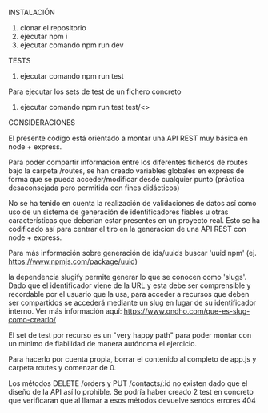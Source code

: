 INSTALACIÓN

1. clonar el repositorio
2. ejecutar npm i
3. ejecutar comando npm run dev

TESTS

1. ejecutar comando npm run test

Para ejecutar los sets de test de un fichero concreto

1. ejecutar comando npm run test test/<<nombre-fichero>>

CONSIDERACIONES

El presente código está orientado a montar una API REST muy básica en node + express.

Para poder compartir información entre los diferentes ficheros de routes bajo la carpeta /routes, se han creado variables globales en express de forma que se pueda acceder/modificar desde cualquier punto (práctica desaconsejada pero permitida con fines didácticos)

No se ha tenido en cuenta la realización de validaciones de datos así como uso de un sistema de generación de identificadores fiables u otras características que deberían estar presentes en un proyecto real. Esto se ha codificado así para centrar el tiro en la generacion de una API REST con node + express.

Para más información sobre generación de ids/uuids buscar 'uuid npm' (ej. https://www.npmjs.com/package/uuid)

la dependencia slugify permite generar lo que se conocen como 'slugs'. Dado que el identificador viene de la URL y esta debe ser comprensible y recordable por el usuario que la usa, para acceder a recursos que deben ser compartidos se accederá mediante un slug en lugar de su identificador interno. Ver más información aquí: https://www.ondho.com/que-es-slug-como-crearlo/

El set de test por recurso es un "very happy path" para poder montar con un mínimo de fiabilidad de manera autónoma el ejercicio.

Para hacerlo por cuenta propia, borrar el contenido al completo de app.js y carpeta routes y comenzar de 0.

Los métodos DELETE /orders y PUT /contacts/:id no existen dado que el diseño de la API así lo prohible. Se podría haber creado 2 test en concreto que verificaran que al llamar a esos métodos devuelve sendos errores 404
